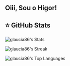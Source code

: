 ## Oiii, Sou o Higor!
 <div>


## ⭐ GitHub Stats

![glaucia86's Stats](https://github-readme-stats.vercel.app/api?username=higorcos&theme=dark&show_icons=true&hide_border=true&count_private=true&card_width=500)

![glaucia86's Streak](https://github-readme-streak-stats.herokuapp.com/?user=higorcos&theme=dark&hide_border=true&card_width=500)

![glaucia86's Top Languages](https://github-readme-stats.vercel.app/api/top-langs/?username=higorcos&theme=dark&show_icons=true&hide_border=true&layout=compact&card_width=500&langs_count=20&hide=['HTML'])


 

